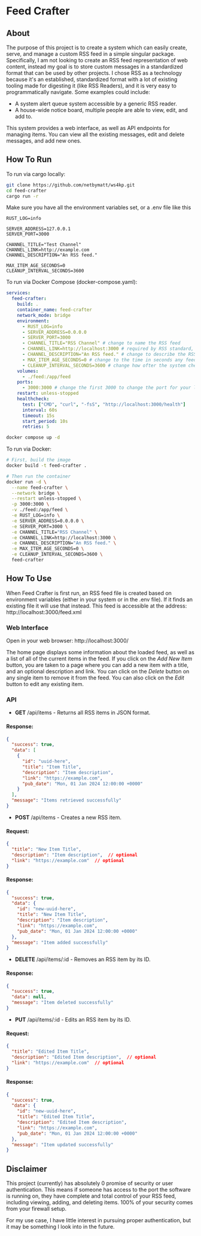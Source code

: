 # Feed Crafter

## About

The purpose of this project is to create a system which can easily create, serve, and manage a custom RSS feed in a simple singular package. Specifically, I am not looking to create an RSS feed representation of web content, instead my goal is to store custom messages in a standardized format that can be used by other projects. I chose RSS as a technology because it's an established, standardized format with a lot of existing tooling made for digesting it (like RSS Readers), and it is very easy to programmatically navigate. Some examples could include:

- A system alert queue system accessible by a generic RSS reader.
- A house-wide notice board, multiple people are able to view, edit, and add to.

This system provides a web interface, as well as API endpoints for managing items. You can view all the existing messages, edit and delete messages, and add new ones.

## How To Run
To run via cargo locally:
```bash
git clone https://github.com/netbymatt/ws4kp.git
cd feed-crafter
cargo run -r
```
Make sure you have all the environment variables set, or a .env file like this
```dotenv
RUST_LOG=info

SERVER_ADDRESS=127.0.0.1
SERVER_PORT=3000

CHANNEL_TITLE="Test Channel"
CHANNEL_LINK=http://example.com
CHANNEL_DESCRIPTION="An RSS feed."

MAX_ITEM_AGE_SECONDS=0
CLEANUP_INTERVAL_SECONDS=3600
```

To run via Docker Compose (docker-compose.yaml):
```yaml
services:
  feed-crafter:
    build: .
    container_name: feed-crafter
    network_mode: bridge
    environment:
      - RUST_LOG=info
      - SERVER_ADDRESS=0.0.0.0
      - SERVER_PORT=3000
      - CHANNEL_TITLE="RSS Channel" # change to name the RSS feed
      - CHANNEL_LINK=http://localhost:3000 # required by RSS standard, can be modified if you like
      - CHANNEL_DESCRIPTION="An RSS feed." # change to describe the RSS feed
      - MAX_ITEM_AGE_SECONDS=0 # change to the time in seconds any feed item should stay in the system (0 for indefinite)
      - CLEANUP_INTERVAL_SECONDS=3600 # change how ofter the system checks for old messages (must be <=MAX_ITEM_AGE_SECONDS for proper timing to work, set accordingly)
    volumes:
      - ./feed:/app/feed
    ports:
      - 3000:3000 # change the first 3000 to change the port for your local network
    restart: unless-stopped
    healthcheck:
      test: ["CMD", "curl", "-fsS", "http://localhost:3000/health"]
      interval: 60s
      timeout: 15s
      start_period: 10s
      retries: 5
```

```bash
docker compose up -d
```

To run via Docker:
```bash
# First, build the image
docker build -t feed-crafter .

# Then run the container
docker run -d \
  --name feed-crafter \
  --network bridge \
  --restart unless-stopped \
  -p 3000:3000 \
  -v ./feed:/app/feed \
  -e RUST_LOG=info \
  -e SERVER_ADDRESS=0.0.0.0 \
  -e SERVER_PORT=3000 \
  -e CHANNEL_TITLE="RSS Channel" \
  -e CHANNEL_LINK=http://localhost:3000 \
  -e CHANNEL_DESCRIPTION="An RSS feed." \
  -e MAX_ITEM_AGE_SECONDS=0 \
  -e CLEANUP_INTERVAL_SECONDS=3600 \
  feed-crafter
```

## How To Use

When Feed Crafter is first run, an RSS feed file is created based on environment variables (either in your system or in the .env file). If it finds an existing file it will use that instead. This feed is accessible at the address: http://localhost:3000/feed.xml

### Web Interface

Open in your web browser: http://localhost:3000/

The home page displays some information about the loaded feed, as well as a list of all of the current items in the feed. If you click on the *Add New Item* button, you are taken to a page where you can add a new item with a title, and an optional description and link. You can click on the *Delete* button on any single item to remove it from the feed. You can also click on the *Edit* button to edit any existing item.

### API

- **GET** /api/items - Returns all RSS items in JSON format.

#### Response:

```json
{
  "success": true,
  "data": [
    {
      "id": "uuid-here",
      "title": "Item Title",
      "description": "Item description",
      "link": "https://example.com",
      "pub_date": "Mon, 01 Jan 2024 12:00:00 +0000"
    }
  ],
  "message": "Items retrieved successfully"
}
```

- **POST** /api/items - Creates a new RSS item.

#### Request:

```json
{
  "title": "New Item Title",
  "description": "Item description",  // optional
  "link": "https://example.com"  // optional
}
```

#### Response:

```json
{
  "success": true,
  "data": {
    "id": "new-uuid-here",
    "title": "New Item Title",
    "description": "Item description",
    "link": "https://example.com",
    "pub_date": "Mon, 01 Jan 2024 12:00:00 +0000"
  },
  "message": "Item added successfully"
}
```

- **DELETE** /api/items/:id - Removes an RSS item by its ID.

#### Response:

```json
{
  "success": true,
  "data": null,
  "message": "Item deleted successfully"
}
```

- **PUT** /api/items/:id - Edits an RSS item by its ID.

#### Request:

```json
{
  "title": "Edited Item Title",
  "description": "Edited Item description",  // optional
  "link": "https://example.com"  // optional
}
```

#### Response:

```json
{
  "success": true,
  "data": {
    "id": "new-uuid-here",
    "title": "Edited Item Title",
    "description": "Edited Item description",
    "link": "https://example.com",
    "pub_date": "Mon, 01 Jan 2024 12:00:00 +0000"
  },
  "message": "Item updated successfully"
}
```

## Disclaimer

This project (currently) has absolutely 0 promise of security or user authentication. This means if someone has access to the port the software is running on, they have complete and total control of your RSS feed, including viewing, adding, and deleting items. 100% of your security comes from your firewall setup.

For my use case, I have little interest in pursuing proper authentication, but it may be something I look into in the future.